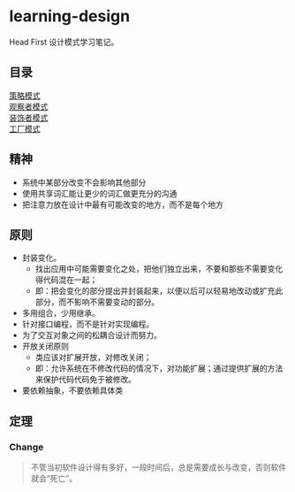 # learning-design
Head First 设计模式学习笔记。

## 目录
[策略模式](https://github.com/appeondotnet/learning-design/tree/dudeping/src/Strategy)  
[观察者模式](https://github.com/appeondotnet/learning-design/tree/dudeping/src/Observer)  
[装饰者模式](https://github.com/appeondotnet/learning-design/tree/dudeping/src/Decorator)  
[工厂模式](https://github.com/appeondotnet/learning-design/tree/dudeping/src/Factory)

## 精神
* 系统中某部分改变不会影响其他部分
* 使用共享词汇能让更少的词汇做更充分的沟通
* 把注意力放在设计中最有可能改变的地方，而不是每个地方

## 原则
* 封装变化。
    - 找出应用中可能需要变化之处，把他们独立出来，不要和那些不需要变化得代码混在一起；
    - 即：把会变化的部分提出并封装起来，以便以后可以轻易地改动或扩充此部分，而不影响不需要变动的部分。
* 多用组合，少用继承。
* 针对接口编程，而不是针对实现编程。
* 为了交互对象之间的松耦合设计而努力。
* 开放关闭原则
    - 类应该对扩展开放，对修改关闭；
    - 即：允许系统在不修改代码的情况下，对功能扩展；通过提供扩展的方法来保护代码代码免于被修改。
* 要依赖抽象，不要依赖具体类

## 定理
### Change
> 不管当初软件设计得有多好，一段时间后，总是需要成长与改变，否则软件就会“死亡”。
